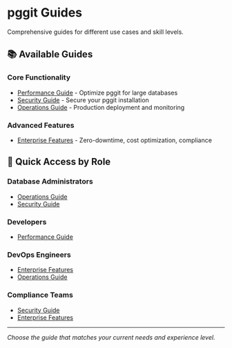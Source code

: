 # pggit Guides

Comprehensive guides for different use cases and skill levels.

## 📚 Available Guides

### Core Functionality
- [Performance Guide](Performance.md) - Optimize pggit for large databases
- [Security Guide](Security.md) - Secure your pggit installation
- [Operations Guide](Operations.md) - Production deployment and monitoring

### Advanced Features
- [Enterprise Features](../Enterprise_Features.md) - Zero-downtime, cost optimization, compliance

## 🎯 Quick Access by Role

### Database Administrators
- [Operations Guide](Operations.md)
- [Security Guide](Security.md)

### Developers
- [Performance Guide](Performance.md)

### DevOps Engineers
- [Enterprise Features](../Enterprise_Features.md)
- [Operations Guide](Operations.md)

### Compliance Teams
- [Security Guide](Security.md)
- [Enterprise Features](../Enterprise_Features.md)

---

*Choose the guide that matches your current needs and experience level.*